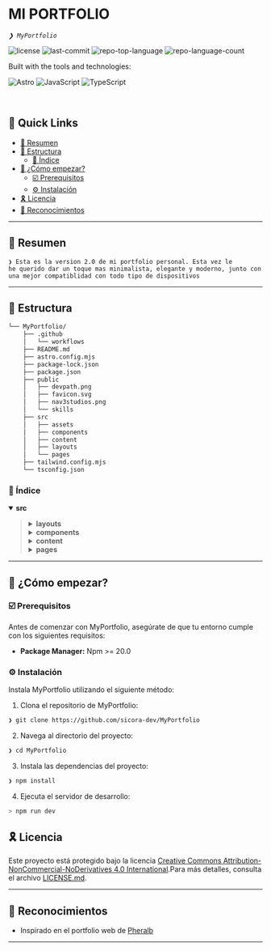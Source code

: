 
<h1>MI PORTFOLIO</h1>
<p align="left">
	<em><code>❯ MyPortfolio</code></em>
</p>
<p align="left">
	<img src="https://img.shields.io/github/license/sicora-dev/MyPortfolio?style=for-the-badge&logo=opensourceinitiative&logoColor=white&color=4c4c4c" alt="license">
	<img src="https://img.shields.io/github/last-commit/sicora-dev/MyPortfolio?style=for-the-badge&logo=git&logoColor=white&color=4c4c4c" alt="last-commit">
	<img src="https://img.shields.io/github/languages/top/sicora-dev/MyPortfolio?style=for-the-badge&color=4c4c4c" alt="repo-top-language">
	<img src="https://img.shields.io/github/languages/count/sicora-dev/MyPortfolio?style=for-the-badge&color=4c4c4c" alt="repo-language-count">
</p>
<p align="left">Built with the tools and technologies:</p>
<p align="left">
  <img src="https://img.shields.io/badge/Astro-BC52EE.svg?style=for-the-badge&logo=Astro&logoColor=white" alt="Astro">
	<img src="https://img.shields.io/badge/JavaScript-F7DF1E.svg?style=for-the-badge&logo=JavaScript&logoColor=black" alt="JavaScript">
	<img src="https://img.shields.io/badge/TypeScript-3178C6.svg?style=for-the-badge&logo=TypeScript&logoColor=white" alt="TypeScript">
</p>

<br clear="right">

## 🔗 Quick Links

- [📍 Resumen](#-overview)
- [📁 Estructura](#-project-structure)
  - [📂 Índice](#-project-index)
- [🚀 ¿Cómo empezar?](#-getting-started)
  - [☑️ Prerequisitos](#-prerequisites)
  - [⚙️ Instalación](#-installation)
- [🎗 Licencia](#-license)
- [🙌 Reconocimientos](#-acknowledgments)

---

## 📍 Resumen

<code>❯ Esta es la version 2.0 de mi portfolio personal. Esta vez le he querido dar un toque mas minimalista, elegante y moderno, junto con una mejor compatiblidad con todo tipo de dispositivos</code>

---

## 📁 Estructura

```sh
└── MyPortfolio/
    ├── .github
    │   └── workflows
    ├── README.md
    ├── astro.config.mjs
    ├── package-lock.json
    ├── package.json
    ├── public
    │   ├── devpath.png
    │   ├── favicon.svg
    │   ├── nav3studios.png
    │   └── skills
    ├── src
    │   ├── assets
    │   ├── components
    │   ├── content
    │   ├── layouts
    │   └── pages
    ├── tailwind.config.mjs
    └── tsconfig.json
```


### 📂 Índice
<details open> <!-- src Submodule -->
  <summary><b>src</b></summary>
  <blockquote>
    <details>
      <summary><b>layouts</b></summary>
      <blockquote>
        <table>
        <tr>
          <td><b><a href='https://github.com/sicora-dev/MyPortfolio/blob/master/src/layouts/Layout.astro'>Layout.astro</a></b></td>
          <td><code>❯ Plantilla de Astro principal de la página</code></td>
        </tr>
        </table>
      </blockquote>
    </details>
    <details>
      <summary><b>components</b></summary>
      <blockquote>
        <table>
        <tr>
          <td><b><a href='https://github.com/sicora-dev/MyPortfolio/blob/master/src/components/Footer.astro'>Footer.astro</a></b></td>
          <td><code>❯ Pie de página</code></td>
        </tr>
        <tr>
          <td><b><a href='https://github.com/sicora-dev/MyPortfolio/blob/master/src/components/TechCard.astro'>TechCard.astro</a></b></td>
          <td><code>❯ Componente animado para cada una de las tecnologias de cada proyecto</code></td>
        </tr>
        <tr>
          <td><b><a href='https://github.com/sicora-dev/MyPortfolio/blob/master/src/components/MainComp.astro'>MainComp.astro</a></b></td>
          <td><code>❯ Componente principal de la página</code></td>
        </tr>
        <tr>
          <td><b><a href='https://github.com/sicora-dev/MyPortfolio/blob/master/src/components/Education.astro'>Education.astro</a></b></td>
          <td><code>❯ Componente donde se muestran los estudios</code></td>
        </tr>
        <tr>
          <td><b><a href='https://github.com/sicora-dev/MyPortfolio/blob/master/src/components/Experience.astro'>Experience.astro</a></b></td>
          <td><code>❯ Componente donde se muestran mis experiencias laborales</code></td>
        </tr>
        <tr>
          <td><b><a href='https://github.com/sicora-dev/MyPortfolio/blob/master/src/components/Skills.astro'>Skills.astro</a></b></td>
          <td><code>❯ Componente donde se muestra mi stack tecnológico</code></td>
        </tr>
        <tr>
          <td><b><a href='https://github.com/sicora-dev/MyPortfolio/blob/master/src/components/ProjectCard.astro'>ProjectCard.astro</a></b></td>
          <td><code>❯ Componente tipo tarjeta para cada uno de mis proyectos</code></td>
        </tr>
        <tr>
          <td><b><a href='https://github.com/sicora-dev/MyPortfolio/blob/master/src/components/Cert.astro'>Cert.astro</a></b></td>
          <td><code>❯ Componente para cada una de mis certificaciones. Al hacer click abren una modal con la información del certificado</code></td>
        </tr>
        </table>
      </blockquote>
    </details>
    <details>
      <summary><b>content</b></summary>
      <blockquote>
        <table>
        <tr>
          <td><b><a href='https://github.com/sicora-dev/MyPortfolio/blob/master/src/content/certs.json'>certs.json</a></b></td>
          <td><code>❯ Archivo para almacenar mis certificados y su información</code></td>
        </tr>
        <tr>
          <td><b><a href='https://github.com/sicora-dev/MyPortfolio/blob/master/src/content/config.ts'>config.ts</a></b></td>
          <td><code>❯ Archivo de configuraciónpara la información en archivos markdown</code></td>
        </tr>
        </table>
      </blockquote>
    </details>
    <details>
      <summary><b>pages</b></summary>
      <blockquote>
        <table>
        <tr>
          <td><b><a href='https://github.com/sicora-dev/MyPortfolio/blob/master/src/pages/index.astro'>index.astro</a></b></td>
          <td><code>❯ Archivo principal de la web</code></td>
        </tr>
        </table>
      </blockquote>
    </details>
  </blockquote>
</details>

---
## 🚀 ¿Cómo empezar?

### ☑️ Prerequisitos

Antes de comenzar con MyPortfolio, asegúrate de que tu entorno cumple con los siguientes requisitos:

- **Package Manager:** Npm >= 20.0


### ⚙️ Instalación

Instala MyPortfolio utilizando el siguiente método:

1. Clona el repositorio de MyPortfolio:
```sh
❯ git clone https://github.com/sicora-dev/MyPortfolio
```

2. Navega al directorio del proyecto:
```sh
❯ cd MyPortfolio
```

3. Instala las dependencias del proyecto:

```sh
❯ npm install
```

4. Ejecuta el servidor de desarrollo:

```sh
> npm run dev
```

## 🎗 Licencia

Este proyecto está protegido bajo la licencia [Creative Commons Attribution-NonCommercial-NoDerivatives 4.0 International](https://creativecommons.org/licenses/by-nc-nd/4.0/).Para más detalles, consulta el archivo [LICENSE.md](LICENSE.md).

---

## 🙌 Reconocimientos

- Inspirado en el portfolio web de [Pheralb](https://pheralb.dev)

---
